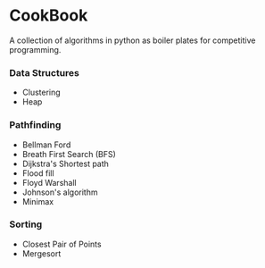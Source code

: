 # CookBook
A collection of algorithms in python as boiler plates for competitive programming.


### Data Structures
* Clustering
* Heap

### Pathfinding
* Bellman Ford
* Breath First Search (BFS)
* Dijkstra's Shortest path
* Flood fill
* Floyd Warshall
* Johnson's algorithm
* Minimax

### Sorting
* Closest Pair of Points
* Mergesort
